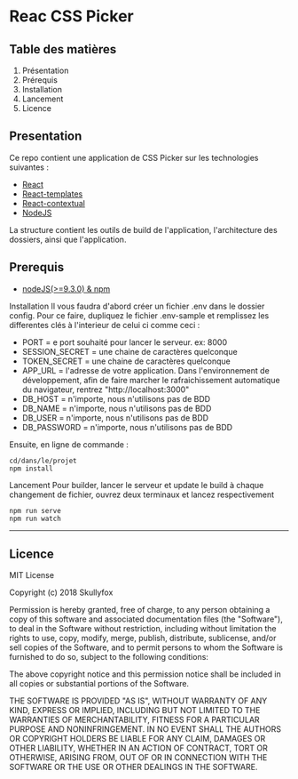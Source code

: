 # Reac CSS Picker
Table des matières
-----
1. Présentation
2. Prérequis
3. Installation
4. Lancement
5. Licence

Presentation
-----
Ce repo contient une application de CSS Picker
sur les technologies suivantes :
* [React](https://reactjs.org/)
* [React-templates](https://github.com/wix/react-templates)
* [React-contextual](https://github.com/drcmda/react-contextual)
* [NodeJS](https://nodejs.org/en/)

La structure contient les outils de build de l'application, l'architecture des dossiers, ainsi que l'application.

Prerequis
-----
* [nodeJS(>=9.3.0) & npm](https://nodejs.org/en/)

Installation
Il vous faudra d'abord créer un fichier .env dans le dossier config. Pour ce faire, dupliquez le fichier .env-sample et remplissez les differentes clés à l'interieur de celui ci comme ceci :
* PORT = e port souhaité pour lancer le serveur. ex: 8000
* SESSION_SECRET = une chaine de caractères quelconque
* TOKEN_SECRET = une chaine de caractères quelconque
* APP_URL = l'adresse de votre application. Dans l'environnement de développement, afin de faire marcher le rafraichissement automatique du navigateur, rentrez "http://localhost:3000"
* DB_HOST = n'importe, nous n'utilisons pas de BDD
* DB_NAME = n'importe, nous n'utilisons pas de BDD
* DB_USER = n'importe, nous n'utilisons pas de BDD
* DB_PASSWORD = n'importe, nous n'utilisons pas de BDD

Ensuite, en ligne de commande :
```
cd/dans/le/projet
npm install
```

Lancement
Pour builder, lancer le serveur et update le build à chaque changement de fichier, ouvrez deux terminaux et lancez respectivement
```
npm run serve
npm run watch
```
-----
Licence
-----
MIT License

Copyright (c) 2018 Skullyfox

Permission is hereby granted, free of charge, to any person obtaining a copy
of this software and associated documentation files (the "Software"), to deal
in the Software without restriction, including without limitation the rights
to use, copy, modify, merge, publish, distribute, sublicense, and/or sell
copies of the Software, and to permit persons to whom the Software is
furnished to do so, subject to the following conditions:

The above copyright notice and this permission notice shall be included in all
copies or substantial portions of the Software.

THE SOFTWARE IS PROVIDED "AS IS", WITHOUT WARRANTY OF ANY KIND, EXPRESS OR
IMPLIED, INCLUDING BUT NOT LIMITED TO THE WARRANTIES OF MERCHANTABILITY,
FITNESS FOR A PARTICULAR PURPOSE AND NONINFRINGEMENT. IN NO EVENT SHALL THE
AUTHORS OR COPYRIGHT HOLDERS BE LIABLE FOR ANY CLAIM, DAMAGES OR OTHER
LIABILITY, WHETHER IN AN ACTION OF CONTRACT, TORT OR OTHERWISE, ARISING FROM,
OUT OF OR IN CONNECTION WITH THE SOFTWARE OR THE USE OR OTHER DEALINGS IN THE
SOFTWARE.
